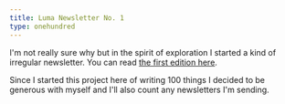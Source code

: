 ```yaml
---
title: Luma Newsletter No. 1
type: onehundred
---
```


I'm not really sure why but in the spirit of exploration I started a kind of irregular newsletter. You can read [the first edition here](https://lu.ma/p/MnWMR5rLJHDcWL5/Martin-says-Welcome).

Since I started this project here of writing 100 things I decided to be generous with myself and I'll also count any newsletters I'm sending.
